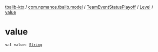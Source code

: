 [tbalib-ktx](../../../index.md) / [com.npmanos.tbalib.model](../../index.md) / [TeamEventStatusPlayoff](../index.md) / [Level](index.md) / [value](./value.md)

# value

`val value: `[`String`](https://kotlinlang.org/api/latest/jvm/stdlib/kotlin/-string/index.html)